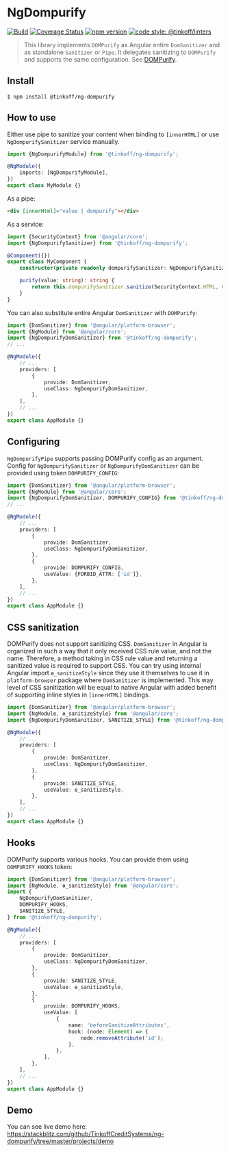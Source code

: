 # NgDompurify

[![Build](https://img.shields.io/travis/TinkoffCreditSystems/ng-dompurify.svg?branch=master&style=flat-square)](https://travis-ci.org/TinkoffCreditSystems/ng-dompurify)
[![Coverage Status](https://img.shields.io/coveralls/github/TinkoffCreditSystems/ng-dompurify?branch=master&style=flat-square)](https://coveralls.io/github/TinkoffCreditSystems/ng-dompurify?branch=master)
[![npm version](https://img.shields.io/npm/v/@tinkoff/ng-dompurify.svg?style=flat-square)](https://npmjs.com/package/@tinkoff/ng-dompurify)
[![code style: @tinkoff/linters](https://img.shields.io/badge/code%20style-%40tinkoff%2Flinters-blue?style=flat-square)](https://github.com/TinkoffCreditSystems/linters)

> This library implements `DOMPurify` as Angular entire `DomSanitizer` and as
> standalone `Sanitizer` or `Pipe`. It delegates sanitizing to `DOMPurify` and
> supports the same configuration. See [DOMPurify](https://github.com/cure53/DOMPurify).

## Install

```
$ npm install @tinkoff/ng-dompurify
```

## How to use

Either use pipe to sanitize your content when binding to `[innerHTML]`
or use `NgDompurifySanitizer` service manually.

```typescript
import {NgDompurifyModule} from '@tinkoff/ng-dompurify';

@NgModule({
    imports: [NgDompurifyModule],
})
export class MyModule {}
```

As a pipe:

```html
<div [innerHtml]="value | dompurify"></div>
```

As a service:

```typescript
import {SecurityContext} from '@angular/core';
import {NgDompurifySanitizer} from '@tinkoff/ng-dompurify';

@Component({})
export class MyComponent {
    constructor(private readonly dompurifySanitizer: NgDompurifySanitizer) {}

    purify(value: string): string {
        return this.dompurifySanitizer.sanitize(SecurityContext.HTML, value);
    }
}
```

You can also substitute entire Angular `DomSanitizer` with `DOMPurify`:

```typescript
import {DomSanitizer} from '@angular/platform-browser';
import {NgModule} from '@angular/core';
import {NgDompurifyDomSanitizer} from '@tinkoff/ng-dompurify';
// ...

@NgModule({
    // ...
    providers: [
        {
            provide: DomSanitizer,
            useClass: NgDompurifyDomSanitizer,
        },
    ],
    // ...
})
export class AppModule {}
```

## Configuring

`NgDompurifyPipe` supports passing DOMPurify config as an argument.
Config for `NgDompurifySanitizer` or `NgDompurifyDomSanitizer` can be
provided using token `DOMPURIFY_CONFIG`:

```typescript
import {DomSanitizer} from '@angular/platform-browser';
import {NgModule} from '@angular/core';
import {NgDompurifyDomSanitizer, DOMPURIFY_CONFIG} from '@tinkoff/ng-dompurify';
// ...

@NgModule({
    // ...
    providers: [
        {
            provide: DomSanitizer,
            useClass: NgDompurifyDomSanitizer,
        },
        {
            provide: DOMPURIFY_CONFIG,
            useValue: {FORBID_ATTR: ['id']},
        },
    ],
    // ...
})
export class AppModule {}
```

## CSS sanitization

DOMPurify does not support sanitizing CSS. `DomSanitizer` in Angular
is organized in such a way that it only received CSS rule value, and
not the name. Therefore, a method taking in CSS rule value and returning
a sanitized value is required to support CSS. You can try using internal
Angular import `ɵ_sanitizeStyle` since they use it themselves to use it in
`platform-browser` package where `DomSanitizer` is implemented. This way
level of CSS sanitization will be equal to native Angular with added benefit
of supporting inline styles in `[innerHTML]` bindings.

```typescript
import {DomSanitizer} from '@angular/platform-browser';
import {NgModule, ɵ_sanitizeStyle} from '@angular/core';
import {NgDompurifyDomSanitizer, SANITIZE_STYLE} from '@tinkoff/ng-dompurify';

@NgModule({
    // ...
    providers: [
        {
            provide: DomSanitizer,
            useClass: NgDompurifyDomSanitizer,
        },
        {
            provide: SANITIZE_STYLE,
            useValue: ɵ_sanitizeStyle,
        },
    ],
    // ...
})
export class AppModule {}
```

## Hooks

DOMPurify supports various hooks. You can provide them using `DOMPURIFY_HOOKS` token:

```typescript
import {DomSanitizer} from '@angular/platform-browser';
import {NgModule, ɵ_sanitizeStyle} from '@angular/core';
import {
    NgDompurifyDomSanitizer,
    DOMPURIFY_HOOKS,
    SANITIZE_STYLE,
} from '@tinkoff/ng-dompurify';

@NgModule({
    // ...
    providers: [
        {
            provide: DomSanitizer,
            useClass: NgDompurifyDomSanitizer,
        },
        {
            provide: SANITIZE_STYLE,
            useValue: ɵ_sanitizeStyle,
        },
        {
            provide: DOMPURIFY_HOOKS,
            useValue: [
                {
                    name: 'beforeSanitizeAttributes',
                    hook: (node: Element) => {
                        node.removeAttribute('id');
                    },
                },
            ],
        },
    ],
    // ...
})
export class AppModule {}
```

## Demo

You can see live demo here:
https://stackblitz.com/github/TinkoffCreditSystems/ng-dompurify/tree/master/projects/demo
